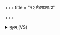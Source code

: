 +++
title = "१२ तेधराञ्चः प्र"

+++
<details><summary>मूलम् (VS)</summary>

ते᳡ध॒राञ्चः॒ प्र प्ल॑वन्तां छि॒न्ना नौरि॑व॒ बन्ध॑नात्।  
न साय॑कप्रणुत्तानां॒ पुन॑रस्ति नि॒वर्त॑नम् ॥
</details>
